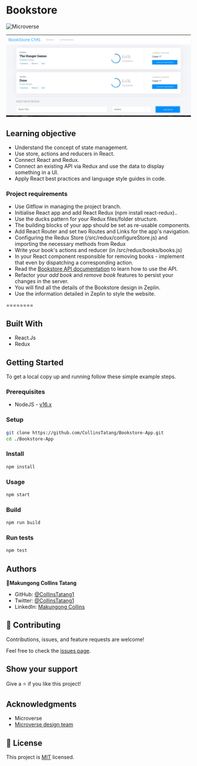 # Bookstore

![Microverse](https://img.shields.io/badge/Microverse-blueviolet)

![Bookstore](book2.png)
## Learning objective
- Understand the concept of state management.
- Use store, actions and reducers in React.
- Connect React and Redux.
- Connect an existing API via Redux and use the data to display something in a UI.
- Apply React best practices and language style guides in code.
  
### Project requirements
- Use Gitflow in managing the project branch.
- Initialise React app and add React Redux (npm install react-redux)..
- Use the ducks pattern for your Redux files/folder structure.
- The building blocks of your app should be set as re-usable components.
- Add React Router and set two Routes and Links for the app's navigation.
- Configuring the Redux Store (/src/redux/configureStore.js) and importing the necessary methods from Redux
- Write your book's actions and reducer (in /src/redux/books/books.js)
- In your React component responsible for removing books - implement that even by dispatching a corresponding action.
- Read the [Bookstore API documentation](https://www.notion.so/Bookstore-API-51ea269061f849118c65c0a53e88a739) to learn how to use the API.
- Refactor your *add book* and *remove book* features to persist your changes in the server.
- You will find all the details of the Bookstore design in Zeplin.
- Use the information detailed in Zeplin to style the website.
  
========

## Built With

- React.Js
- Redux
## Getting Started

To get a local copy up and running follow these simple example steps.

### Prerequisites

- NodeJS - [v16.x](https://nodejs.org/en/)

### Setup

```bash
git clone https://github.com/CollinsTatang/Bookstore-App.git
cd ./Bookstore-App
```

### Install

```bash
npm install
```

### Usage

```bash
npm start
```

### Build

```bash
npm run build
```

### Run tests

```bash
npm test
```

## Authors

👤**Makungong Collins Tatang**

- GitHub: [@CollinsTatang1](https://github.com/CollinsTatang)
- Twitter: [@CollinsTatang1](https://twitter.com/CollinsTatang1)
- LinkedIn: [Makungong Collins](https://www.linkedin.com/in/makungong-collins/)

## 🤝 Contributing

Contributions, issues, and feature requests are welcome!

Feel free to check the [issues page](../../issues/).

## Show your support

Give a ⭐️ if you like this project!

## Acknowledgments

- Microverse
- [Microverse design team](https://app.zeplin.io/project/5b35a9e13227086040f8eb75/screen/5b695e29bb8c844f118f9378)

## 📝 License

This project is [MIT](./LICENSE) licensed.